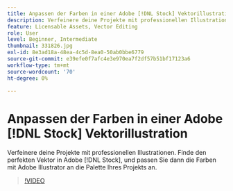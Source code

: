 ```yaml
---
title: Anpassen der Farben in einer Adobe [!DNL Stock] Vektorillustration
description: Verfeinere deine Projekte mit professionellen Illustrationen. Finde den perfekten Vektor in Adobe [!DNL Stock], und passen Sie dann die Farben mit Adobe Illustrator an die Palette Ihres Projekts an
feature: Licensable Assets, Vector Editing
role: User
level: Beginner, Intermediate
thumbnail: 331826.jpg
exl-id: 8e3ad18a-48ea-4c5d-8ea0-50ab0bbe6779
source-git-commit: e39efe0f7afc4e3e970ea7f2df57b51bf17123a6
workflow-type: tm+mt
source-wordcount: '70'
ht-degree: 0%

---
```


# Anpassen der Farben in einer Adobe [!DNL Stock] Vektorillustration

Verfeinere deine Projekte mit professionellen Illustrationen. Finde den perfekten Vektor in Adobe [!DNL Stock], und passen Sie dann die Farben mit Adobe Illustrator an die Palette Ihres Projekts an.

>[!VIDEO](https://video.tv.adobe.com/v/331826?hidetitle=true)
